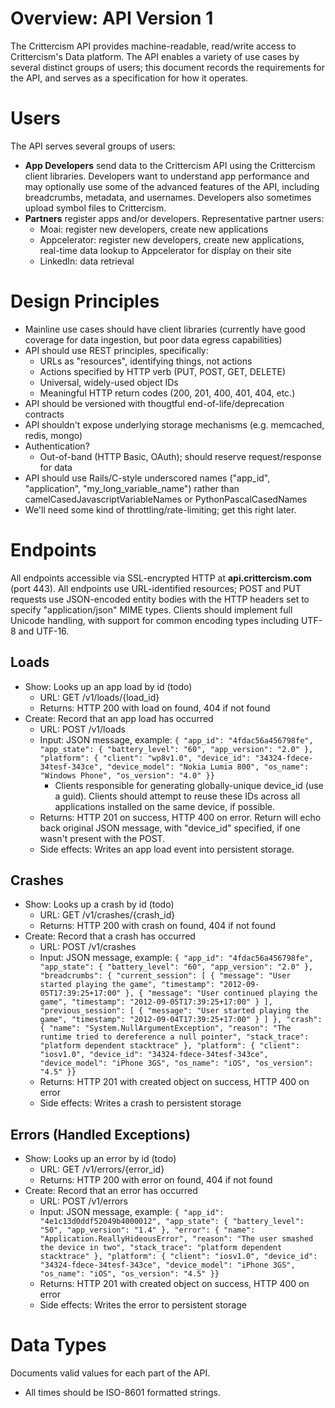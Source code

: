 Overview: API Version 1
========
The Crittercism API provides machine-readable, read/write access to Crittercism's Data platform. The API enables a variety of use cases by several distinct groups of users; this document records the requirements for the API, and serves as a specification for how it operates.

Users
=====
The API serves several groups of users:

* **App Developers** send data to the Crittercism API using the Crittercism client libraries. Developers want to understand app performance and may optionally use some of the advanced features of the API, including breadcrumbs, metadata, and usernames. Developers also sometimes upload symbol files to Crittercism.
* **Partners** register apps and/or developers. Representative partner users:
  * Moai: register new developers, create new applications
  * Appcelerator: register new developers, create new applications, real-time data lookup to Appcelerator for display on their site
  * LinkedIn: data retrieval

Design Principles
=================
* Mainline use cases should have client libraries (currently have good coverage for data ingestion, but poor data egress capabilities)
* API should use REST principles, specifically:
  * URLs as "resources", identifying things, not actions
  * Actions specified by HTTP verb (PUT, POST, GET, DELETE)
  * Universal, widely-used object IDs
  * Meaningful HTTP return codes (200, 201, 400, 401, 404, etc.)
* API should be versioned with thougtful end-of-life/deprecation contracts
* API shouldn't expose underlying storage mechanisms (e.g. memcached, redis, mongo)
* Authentication?
  * Out-of-band (HTTP Basic, OAuth); should reserve request/response for data
* API should use Rails/C-style underscored names ("app_id", "application", "my_long_variable_name") rather than camelCasedJavascriptVariableNames or PythonPascalCasedNames
* We'll need some kind of throttling/rate-limiting; get this right later.

Endpoints
=========
All endpoints accessible via SSL-encrypted HTTP at **api.crittercism.com** (port 443). All endpoints use URL-identified resources; POST and PUT requests use JSON-encoded entity bodies with the HTTP headers set to specify "application/json" MIME types. Clients should implement full Unicode handling, with support for common encoding types including UTF-8 and UTF-16.

Loads
-----
  * Show: Looks up an app load by id (todo)
    * URL: GET /v1/loads/{load\_id}
    * Returns: HTTP 200 with load on found, 404 if not found
  * Create: Record that an app load has occurred
    * URL: POST /v1/loads
    * Input: JSON message, example: `{
	"app_id": "4fdac56a456798fe",
	"app_state": {
          "battery_level": "60",
          "app_version": "2.0"
        },
	"platform": {
          "client": "wp8v1.0",
          "device_id": "34324-fdece-34tesf-343ce",
          "device_model": "Nokia Lumia 800",
          "os_name": "Windows Phone",
          "os_version": "4.0"
        }}`
      * Clients responsible for generating globally-unique device_id (use a guid). Clients should attempt to reuse these IDs across all applications installed on the same device, if possible. 
    * Returns: HTTP 201 on success, HTTP 400 on error. Return will echo back original JSON message, with "device\_id" specified, if one wasn't present with the POST. 
    * Side effects: Writes an app load event into persistent storage.

Crashes
-------
  * Show: Looks up a crash by id (todo)
    * URL: GET /v1/crashes/{crash\_id}
    * Returns: HTTP 200 with crash on found, 404 if not found
  * Create: Record that a crash has occurred
    * URL: POST /v1/crashes
    * Input: JSON message, example: `{
      "app_id": "4fdac56a456798fe",
      "app_state": {
        "battery_level": "60",
        "app_version": "2.0"
      },
      "breadcrumbs": {
        "current_session": [
          { "message": "User started playing the game", "timestamp": "2012-09-05T17:39:25+17:00" },
          { "message": "User continued playing the game", "timestamp": "2012-09-05T17:39:25+17:00" }
        ],
        "previous_session": [
          { "message": "User started playing the game", "timestamp": "2012-09-04T17:39:25+17:00" }
        ]
    },
    "crash": {
      "name": "System.NullArgumentException",
      "reason": "The runtime tried to dereference a null pointer",
      "stack_trace": "platform dependent stacktrace"
    },
    "platform": {
      "client": "iosv1.0",
      "device_id": "34324-fdece-34tesf-343ce",
      "device_model": "iPhone 3GS",
      "os_name": "iOS",
      "os_version": "4.5"
    }}`
    * Returns: HTTP 201 with created object on success, HTTP 400 on error
    * Side effects: Writes a crash to persistent storage

Errors (Handled Exceptions)
---------------------------
  * Show: Looks up an error by id (todo)
    * URL: GET /v1/errors/{error\_id}
    * Returns: HTTP 200 with error on found, 404 if not found
  * Create: Record that an error has occurred
    * URL: POST /v1/errors
    * Input: JSON message, example: `{
      "app_id": "4e1c13d0ddf52049b4000012",
      "app_state": {
        "battery_level": "50",
        "app_version": "1.4"
      },
      "error": {
        "name": "Application.ReallyHideousError",
        "reason": "The user smashed the device in two",
        "stack_trace": "platform dependent stacktrace"
      },
      "platform": {
        "client": "iosv1.0",
        "device_id": "34324-fdece-34tesf-343ce",
        "device_model": "iPhone 3GS",
        "os_name": "iOS",
        "os_version": "4.5"
      }}`
    * Returns: HTTP 201 with created object on success, HTTP 400 on error
    * Side effects: Writes the error to persistent storage

Data Types
==========
Documents valid values for each part of the API.

  * All times should be ISO-8601 formatted strings.

